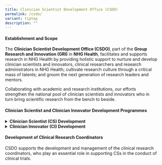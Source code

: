 ```yaml
---
title: Clinician Scientist Development Office (CSDO)
permalink: /csdo/
variant: tiptap
description: ""
---
```

<h4><strong>Establishment and Scope</strong></h4>
<p>The <strong>Clinician Scientist Development Office (CSDO)</strong>,<strong> </strong>part
of the <strong>Group Research and Innovation (GRI)</strong> in <strong>NHG Health</strong>,
facilitates and supports research in NHG Health by providing holistic support
to nurture and develop clinician scientists and innovators, clinical researchers
and research administrators in NHG Health; cultivate research culture through
a critical mass of talents; and groom the next generation of research leaders
and mentors.</p>
<p>Collaborating with academic and research institutions, our efforts strengthen
the national pool of clinician scientists and innovators who in turn bring
scientific research from the bench to beside.</p>
<h4><strong>Clinician Scientist and Clinician Innovator Development Programmes</strong></h4>
<div data-type="detailGroup" class="isomer-accordion isomer-accordion-white">
<details class="isomer-details">
<summary><strong>Clinician Scientist (CS) Development</strong>
</summary>
<div data-type="detailsContent" class="isomer-details-content">
<p>Administered by CSDO and jointly supported by our Academic Partner, we
offer a suite of Clinician Scientist (CS) Development Programmes designed
to effectively support NHG Health clinicians at different stages of their
clinical and research careers.</p>
<p>These Programmes build up clinicians’ research capabilities through curated
resources, training and guidance from experts.</p>
<p><a href="https://talentdev.gri.nhg.com.sg/cs-overview/" rel="noopener nofollow" target="_blank">Learn more here</a>.</p>
<p></p>
</div>
</details>
<details class="isomer-details">
<summary><strong>Clinician Innovator (CI) Development</strong>
</summary>
<div data-type="detailsContent" class="isomer-details-content">
<p>Together with <strong>the Centre for Medical Technologies and Innovations (CMTi)</strong>,
CSDO administers and offers the Clinician Innovator (CI) Development Programmes
comprising of foundational programmes designed to empower aspiring CIs
with relevant knowledge and skills.</p>
<p><a href="https://talentdev.gri.nhg.com.sg/ci-overview/" rel="noopener nofollow" target="_blank">Learn more here</a>.</p>
</div>
</details>
</div>
<p></p>
<h4><strong>Development of Clinical Research Coordinators</strong></h4>
<p>CSDO supports the development and management of the clinical research
coordinators, who play an essential role in supporting CSs in the conduct
of clinical trials.</p>
<p>&nbsp;</p>
